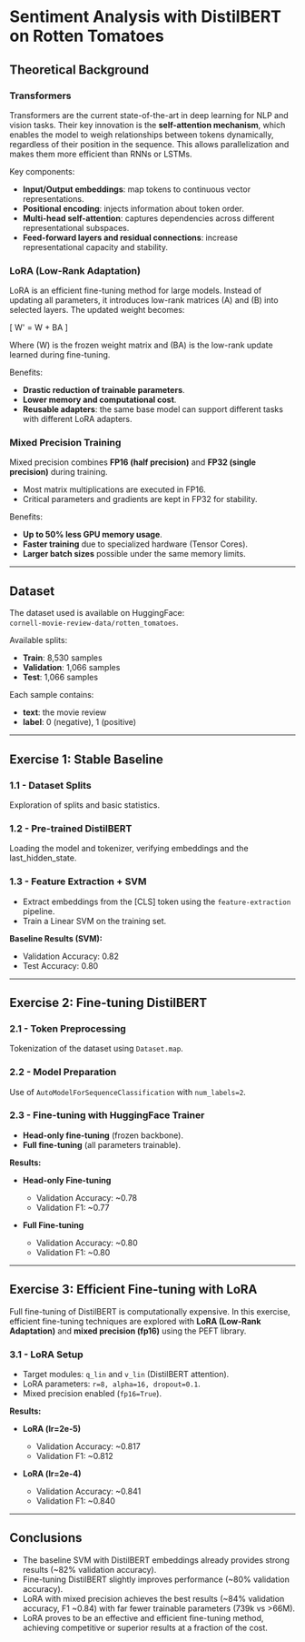 # Sentiment Analysis with DistilBERT on Rotten Tomatoes  

## Theoretical Background  

### Transformers  
Transformers are the current state-of-the-art in deep learning for NLP and vision tasks. Their key innovation is the **self-attention mechanism**, which enables the model to weigh relationships between tokens dynamically, regardless of their position in the sequence. This allows parallelization and makes them more efficient than RNNs or LSTMs.  

Key components:  
- **Input/Output embeddings**: map tokens to continuous vector representations.  
- **Positional encoding**: injects information about token order.  
- **Multi-head self-attention**: captures dependencies across different representational subspaces.  
- **Feed-forward layers and residual connections**: increase representational capacity and stability.  

### LoRA (Low-Rank Adaptation)  
LoRA is an efficient fine-tuning method for large models. Instead of updating all parameters, it introduces low-rank matrices \(A\) and \(B\) into selected layers. The updated weight becomes:  

\[
W' = W + BA
\]  

Where \(W\) is the frozen weight matrix and \(BA\) is the low-rank update learned during fine-tuning.  

Benefits:  
- **Drastic reduction of trainable parameters**.  
- **Lower memory and computational cost**.  
- **Reusable adapters**: the same base model can support different tasks with different LoRA adapters.  

### Mixed Precision Training  
Mixed precision combines **FP16 (half precision)** and **FP32 (single precision)** during training.  
- Most matrix multiplications are executed in FP16.  
- Critical parameters and gradients are kept in FP32 for stability.  

Benefits:  
- **Up to 50% less GPU memory usage**.  
- **Faster training** due to specialized hardware (Tensor Cores).  
- **Larger batch sizes** possible under the same memory limits.  

---

## Dataset  

The dataset used is available on HuggingFace:  
`cornell-movie-review-data/rotten_tomatoes`.  

Available splits:  
- **Train**: 8,530 samples  
- **Validation**: 1,066 samples  
- **Test**: 1,066 samples  

Each sample contains:  
- **text**: the movie review  
- **label**: 0 (negative), 1 (positive)  

---

## Exercise 1: Stable Baseline  

### 1.1 - Dataset Splits  
Exploration of splits and basic statistics.  

### 1.2 - Pre-trained DistilBERT  
Loading the model and tokenizer, verifying embeddings and the last_hidden_state.  

### 1.3 - Feature Extraction + SVM  
- Extract embeddings from the [CLS] token using the `feature-extraction` pipeline.  
- Train a Linear SVM on the training set.  

**Baseline Results (SVM):**  
- Validation Accuracy: 0.82  
- Test Accuracy: 0.80  

---

## Exercise 2: Fine-tuning DistilBERT  

### 2.1 - Token Preprocessing  
Tokenization of the dataset using `Dataset.map`.  

### 2.2 - Model Preparation  
Use of `AutoModelForSequenceClassification` with `num_labels=2`.  

### 2.3 - Fine-tuning with HuggingFace Trainer  
- **Head-only fine-tuning** (frozen backbone).  
- **Full fine-tuning** (all parameters trainable).  

**Results:**  

- **Head-only Fine-tuning**  
  - Validation Accuracy: ~0.78  
  - Validation F1: ~0.77  

- **Full Fine-tuning**  
  - Validation Accuracy: ~0.80  
  - Validation F1: ~0.80  

---

## Exercise 3: Efficient Fine-tuning with LoRA  

Full fine-tuning of DistilBERT is computationally expensive. In this exercise, efficient fine-tuning techniques are explored with **LoRA (Low-Rank Adaptation)** and **mixed precision (fp16)** using the PEFT library.  

### 3.1 - LoRA Setup  
- Target modules: `q_lin` and `v_lin` (DistilBERT attention).  
- LoRA parameters: `r=8, alpha=16, dropout=0.1`.  
- Mixed precision enabled (`fp16=True`).  

**Results:**  

- **LoRA (lr=2e-5)**  
  - Validation Accuracy: ~0.817  
  - Validation F1: ~0.812  

- **LoRA (lr=2e-4)**  
  - Validation Accuracy: ~0.841  
  - Validation F1: ~0.840  

---

## Conclusions  

- The baseline SVM with DistilBERT embeddings already provides strong results (~82% validation accuracy).  
- Fine-tuning DistilBERT slightly improves performance (~80% validation accuracy).  
- LoRA with mixed precision achieves the best results (~84% validation accuracy, F1 ~0.84) with far fewer trainable parameters (739k vs >66M).  
- LoRA proves to be an effective and efficient fine-tuning method, achieving competitive or superior results at a fraction of the cost.  

